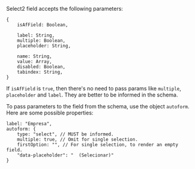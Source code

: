 Select2 field accepts the following parameters:
```
{
    isAfField: Boolean,
    
    label: String,
    multiple: Boolean,
    placeholder: String,
    
    name: String,
    value: Array,
    disabled: Boolean,
    tabindex: String,
}
```
If `isAfField` is `true`, then there's no need to pass params like `multiple`, `placeholder` and `label`. They are better to be informed in the schema.

To pass parameters to the field from the schema, use the object `autoform`. Here are some possible properties: 

```
label: "Empresa",
autoform: {
    type: "select", // MUST be informed.
    multiple: true, // Omit for single selection.
    firstOption: "", // For single selection, to render an empty field.
    "data-placeholder": "  (Selecionar)"
}
```